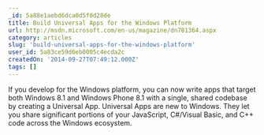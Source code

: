 ```yaml
---
_id: 5a88e1aebd6dca0d5f0d28de
title: Build Universal Apps for the Windows Platform
url: http://msdn.microsoft.com/en-us/magazine/dn781364.aspx
category: articles
slug: 'build-universal-apps-for-the-windows-platform'
user_id: 5a83ce59d6eb0005c4ecda2c
createdOn: '2014-09-27T07:49:12.000Z'
tags: []
---
```


If you develop for the Windows platform, you can now write apps that target both Windows 8.1 and Windows Phone 8.1 with a single, shared codebase by creating a Universal App. Universal Apps are new to Windows. They let you share significant portions of your JavaScript, C#/Visual Basic, and C++ code across the Windows ecosystem.
